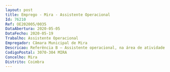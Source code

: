 ```yaml
--- 
layout: post
title: Emprego - Mira - Assistente Operacional
Id: 76210
Ref: OE202005/0035
DataAbertura: 2020-05-05
DataFecho: 2020-05-19
Trabalho: Assistente Operacional
Empregador: Câmara Municipal de Mira
Descricao: Referência B – Assistente operacional, na área de atividade de Pedreiro   Executa obras de conservação, reparação e manutenção do património da Câmara Municipal  Executa alvenaria de pedra, tijolo ou blocos de cimento, podendo também fazer o respetivo reboco  Procede ao assentamento de manilhas, tubos e cantarias   Executa muros e estruturas simples, com ou sem armaduras, podendo também encarregar se da montagem de armaduras muito simples  Levanta e reveste maciços de alvenaria  Assenta manilhas, azulejos e ladrilhos e aplicar camadas de argamassas de gesso em superfícies de edificações, para o que utiliza ferramentas manuais adequadas  Executa as tarefas fundamentais de pedreiro, em geral do assentador de manilhas de grés e cimento, e do ladrilhador  Monta bancas, sanitários, coberturas e telha  Executa operações de caiação a pincel ou com outros dispositivos  Aplica camadas de tinta, verniz ou outros produtos afins, sobre diversas superfícies  Executa outros trabalhos similares ou complementares dos descritos  Instrui ou supervisiona o trabalho dos aprendizes ou serventes que lhe estejam afetos  Assegura outras tarefas que lhe sejam superiormente cometidas.
CodigoPostal: 3070-304 MIRA
Concelho: Mira
Distrito: Coimbra
--- 
```

